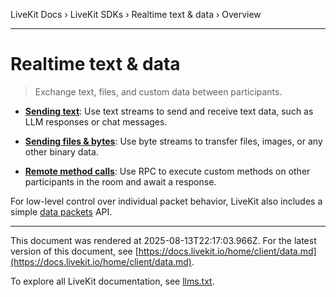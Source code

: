 LiveKit Docs › LiveKit SDKs › Realtime text & data › Overview

---

# Realtime text & data

> Exchange text, files, and custom data between participants.

- **[Sending text](https://docs.livekit.io/home/client/data/text-streams.md)**: Use text streams to send and receive text data, such as LLM responses or chat messages.

- **[Sending files & bytes](https://docs.livekit.io/home/client/data/byte-streams.md)**: Use byte streams to transfer files, images, or any other binary data.

- **[Remote method calls](https://docs.livekit.io/home/client/data/rpc.md)**: Use RPC to execute custom methods on other participants in the room and await a response.

For low-level control over individual packet behavior, LiveKit also includes a simple [data packets](https://docs.livekit.io/home/client/data/packets.md) API.

---

This document was rendered at 2025-08-13T22:17:03.966Z.
For the latest version of this document, see [https://docs.livekit.io/home/client/data.md](https://docs.livekit.io/home/client/data.md).

To explore all LiveKit documentation, see [llms.txt](https://docs.livekit.io/llms.txt).